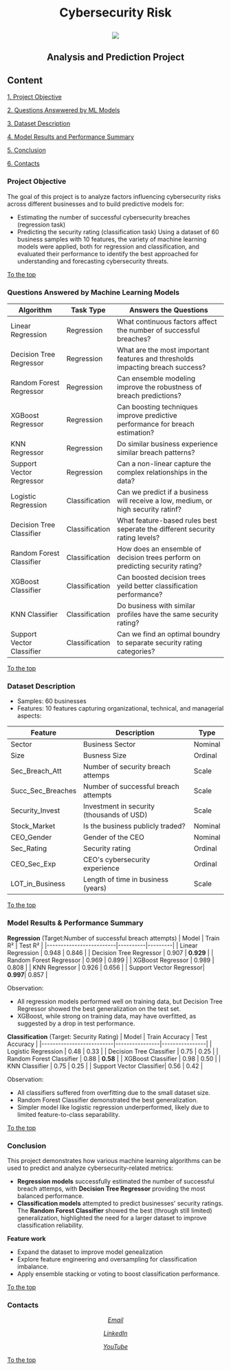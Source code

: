 # <p align="center"> Cybersecurity Risk

<p align="center"><img src = https://www.corpnce.com/wp-content/uploads/2020/05/machine-learning.jpg></p>

## <p align="center"> Analysis and Prediction Project

## Content
[1. Project Objective](README.md#project-objective)

[2. Questions Answwered by ML Models](README.md#questions-answered-by-machine-learning-models)

[3. Dataset Description](README.md#dataset-description)

[4. Model Results and Performance Summary](README.md#model-results--performance-summary)

[5. Conclusion](README.md#conclusion)

[6. Contacts](README.md#contacts)

### Project Objective
The goal of this project is to analyze factors influencing cybersecurity risks across different businesses and to build predictive models for:
- Estimating the number of successful cybersecurity breaches (regression task)
- Predicting the security rating (classification task)
Using a dataset of 60 business samples with 10 features, the variety of machine learning models were applied, both for regression and classification, and evaluated their performance to identify the best approached for understanding and forecasting cybersecurity threats.

[To the top](README.md#content)

### Questions Answered by Machine Learning Models

|**Algorithm**|**Task Type**|**Answers the Questions**|
|--|--|--|
|Linear Regression|Regression|What continuous factors affect the number of successful breaches?|
|Decision Tree Regressor|Regression|What are the most important features and thresholds impacting breach success?|
|Random Forest Regressor|Regression|Can ensemble modeling improve the robustness of breach predictions?|
|XGBoost Regressor|Regression|Can boosting techniques improve predictive performance for breach estimation?|
|KNN Regressor|Regression|Do similar business experience similar breach patterns?|
|Support Vector Regressor|Regression|Can a non-linear capture the complex relationships in the data?|
|Logistic Regression|Classification|Can we predict if a business will receive a low, medium, or high security ratinf?|
|Decision Tree Classifier|Classification| What feature-based rules best seperate the different security rating levels?|
|Random Forest Classifier|Classification|How does an ensemble of decision trees perform on predicting security rating?|
|XGBoost Classifier|Classification|Can boosted decision trees yeild better classification performance?|
|KNN Classifier|Classification| Do business with similar profiles have the same security rating?|
|Support Vector Classifier|Classification|Can we find an optimal boundry to separate security rating categories?|

[To the top](README.md#content)

### Dataset Description 

- Samples: 60 businesses
- Features: 10 features capturing organizational, technical, and managerial aspects:

|**Feature**|**Description**|**Type**|
|--|--|--|
|Sector|Business Sector|Nominal|
|Size|Busness Size|Ordinal|
|Sec_Breach_Att|Number of security breach attemps|Scale|
|Succ_Sec_Breaches|Number of successful breach attempts|Scale|
|Security_Invest|Investment in security (thousands of USD)|Scale|
|Stock_Market|Is the business publicly traded?|Nominal|
|CEO_Gender|Gender of the CEO|Nominal|
|Sec_Rating|Security rating|Ordinal|
|CEO_Sec_Exp|CEO's cybersecurity experience|Ordinal|
|LOT_in_Business|Length of time in business (years)|Scale|

[To the top](README.md#content)

### Model Results & Performance Summary

**Regression** (Target:Number of successful breach attempts)
| Model                   | Train R² | Test R² |
|-------------------------|----------|---------|
| Linear Regression       | 0.948    | 0.846   |
| Decision Tree Regressor | 0.907    | **0.929** |
| Random Forest Regressor | 0.969    | 0.899   |
| XGBoost Regressor       | 0.989    | 0.808   |
| KNN Regressor           | 0.926    | 0.656   |
| Support Vector Regressor| **0.997**| 0.857   |

Observation:
- All regression models performed well on training data, but Decision Tree Regressor showed the best generalization on the test set.
- XGBoost, while strong on training data, may have overfitted, as suggested by a drop in test performance.

**Classification** (Target: Security Rating)
| Model                    | Train Accuracy | Test Accuracy |
|--------------------------|----------------|----------------|
| Logistic Regression      | 0.48           | 0.33           |
| Decision Tree Classifier | 0.75           | 0.25           |
| Random Forest Classifier | 0.88           | **0.58**       |
| XGBoost Classifier       | 0.98           | 0.50           |
| KNN Classifier           | 0.75           | 0.25           |
| Support Vector Classifier| 0.56           | 0.42           |

Observation:
- All classifiers suffered from overfitting due to the small dataset size.
- Random Forest Classifier demonstrated the best generalization.
- Simpler model like logistic regression underperformed, likely due to limited feature-to-class separability.

[To the top](README.md#content)

### Conclusion

This project demonstrates how various machine learning algorithms can be used to predict and analyze cybersecurity-related metrics:
- **Regression models** successfully estimated the number of successful breach attemps, with **Decision Tree Regressor** providing the most balanced performance.
- **Classification models** attempted to predict businesses' security ratings. The **Random Forest Classifier** showed the best (through still limited) generalization, highlighted the need for a larger dataset to improve classification reliability.

**Feature work**
- Expand the dataset to improve model genealization
- Explore feature engineering and oversampling for classification imbalance.
- Apply ensemble stacking or voting to boost classification performance.

[To the top](README.md#content)

### Contacts

*<p align="center">[Email](natalia_konovalova@icloud.com)</p>*

*<p align="center">[LinkedIn](https://www.linkedin.com/in/natalia-ds-198612241)</p>*

*<p align="center">[YouTube](https://www.youtube.com/@DsCsheets)</p>*

[To the top](README.md#content)